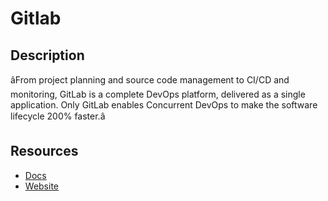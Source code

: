 # Gitlab

## Description

âFrom project planning and source code management to CI/CD and monitoring, GitLab is a complete DevOps platform, delivered as a single application. Only GitLab enables Concurrent DevOps to make the software lifecycle 200% faster.â

## Resources

- [Docs](https://docs.gitlab.com/)
- [Website](gitlab.com)
